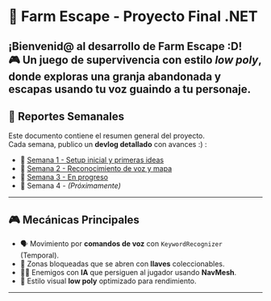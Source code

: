 # 🧠 Farm Escape - Proyecto Final .NET

¡Bienvenid@ al desarrollo de **Farm Escape** :D!  
🎮 Un juego de supervivencia con estilo *low poly*, donde exploras una granja abandonada y escapas usando tu **voz** guaindo a tu personaje.
---

## 📅 Reportes Semanales

Este documento contiene el resumen general del proyecto.  
Cada semana, publico un **devlog detallado** con avances :) :

- 📘 [Semana 1 - Setup inicial y primeras ideas](./devlogs/semana-1.md)
- 📘 [Semana 2 - Reconocimiento de voz y mapa](./devlogs/semana-2.md)
- 📘 [Semana 3 - En progreso](./devlogs/semana-3.md)
- 📘 Semana 4 - *(Próximamente)*

---

## 🎮 Mecánicas Principales

- 🗣️ Movimiento por **comandos de voz** con `KeywordRecognizer` (Temporal).
- 🔐 Zonas bloqueadas que se abren con **llaves** coleccionables.
- 🧟‍♂️ Enemigos con **IA** que persiguen al jugador usando **NavMesh**.
- 🎨 Estilo visual **low poly** optimizado para rendimiento.

---
